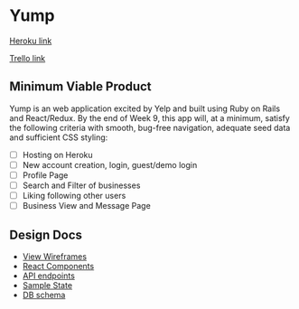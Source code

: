 # Yump

[Heroku link](http://www.herokuapp.com)

[Trello link](www.trello.com)

## Minimum Viable Product
Yump is an web application excited by Yelp and built using Ruby on Rails and React/Redux. By the end of Week 9, this app will, at a minimum, satisfy the following criteria with smooth, bug-free navigation, adequate seed data and sufficient CSS styling:

- [ ] Hosting on Heroku
- [ ] New account creation, login, guest/demo login
- [ ] Profile Page
- [ ] Search and Filter of businesses
- [ ] Liking following other users
- [ ] Business View and Message Page

## Design Docs
* [View Wireframes][wireframes]
* [React Components][components]
* [API endpoints][api-endpoints]
* [Sample State][sample-state]
* [DB schema][schema]

[wireframes]: docs/wireframes
[components]: docs/component-hierachy.md
[api-endpoints]: docs/api-endpoints.md
[sample-state]: docs/sample-state.md
[schema]: docs/schema.md
